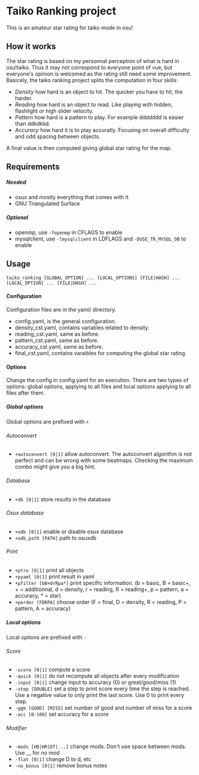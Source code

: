 # Taiko Ranking project
This is an amateur star rating for taiko mode in osu!

## How it works
The star rating is based on my personnal perception of what is hard in osu!taiko. Thus it may not correspond to everyone point of vue, but everyone's opinion is welcomed as the rating still need some improvement. Basicely, the taiko ranking project splits the computation in four skills: 
* *Density* how hard is an object to hit. The quicker you have to hit, the harder.
* *Reading* how hard is an object to read. Like playing with hidden, flashlight or high slider velocity. 
* *Pattern* how hard is a pattern to play. For example ddddddd is easier than ddkdkkd. 
* *Accuracy* how hard it is to play accuratly. Focusing on overall difficulty and odd spacing between objects.

A final value is then computed giving global star rating for the map.

## Requirements
##### Needed
* osux and mostly everything that comes with it
* GNU Triangulated Surface

##### Optional
* openmp, use `-fopenmp` in CFLAGS to enable
* mysqlclient, use `-lmysqlclient` in LDFLAGS and `-DUSE_TR_MYSQL_DB` to enable

## Usage
`taiko_ranking [GLOBAL_OPTION] ... [LOCAL_OPTIONS] [FILE|HASH] ... [LOCAL_OPTION] ... [FILE|HASH] ... `

#### Configuration
Configuration files are in the yaml/ directory.
* config.yaml, is the general configuration.
* density_cst.yaml, contains variables related to density.
* reading_cst.yaml, same as before.
* pattern_cst.yaml, same as before.
* accuracy_cst.yaml, same as before.
* final_cst.yaml, contains varaibles for computing the global star rating.

#### Options
Change the config in config.yaml for an execution. There are two types of options: global options, applying to all files and local options applying to all files after them.

##### Global options
Global options are prefixed with `+`

###### Autoconvert
* `+autoconvert [0|1]` allow autoconvert. The autoconvert algorithm is not perfect and can be wrong with some beatmaps. Checking the maximum combo might give you a big hint.

###### Database
* `+db [0|1]` store results in the database

###### Osux database 
* `+odb [0|1]` enable or disable osux database
* `+odb_path [PATH]` path to osuxdb

###### Print
* `+ptro [0|1]` print all objects
* `+pyaml [0|1]` print result in yaml
* `+pfilter [bB+drRpa*]` print specific information. (b = basic, B = basic+, + = additionnal, d = density, r = reading, R = reading+, p = pattern, a = accuracy, * = star)
* `+porder [FDRPA]` choose order (F = final, D = density, R = reading, P = pattern, A = accuracy)

##### Local options
Local options are prefixed with `-`

###### Score
* `-score [0|1]` compute a score
* `-quick [0|1]` do not recompute all objects after every modification
* `-input [0|1]` change input to accuracy (0) or great/good/miss (1)
* `-step [DOUBLE]` set a step to print score every time the step is reached. Use a negative value to only print the last score. Use 0 to print every step.
* `-ggm [GOOD] [MISS]` set number of good and number of miss for a score
* `-acc [0-100]` set accuracy for a score

###### Modifier
* `-mods [HD|HR|DT|...]` change mods. Don't use space between mods. Use __ for no mod
* `-flat [0|1]` change D to d, etc
* `-no_bonus [0|1]` remove bonus notes

